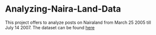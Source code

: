 # Analyzing-Naira-Land-Data
This project offers to analyze posts on Nairaland from March 25 2005 till July 14 2007. The dataset can be found [here](https://t.co/jDYvZref1S?amp=1)
